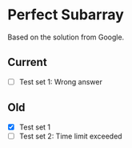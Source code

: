# Perfect Subarray
Based on the solution from Google.

## Current
- [ ] Test set 1: Wrong answer

## Old
- [x] Test set 1
- [ ] Test set 2: Time limit exceeded
